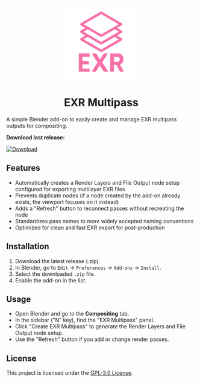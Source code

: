 <p align="center">
  <img src="assets/logo.png" alt="EXR_multipass logo" width="200"/>
</p>

<h1 align="center">EXR Multipass</h1>

A simple Blender add-on to easily create and manage EXR multipass outputs for compositing.


**Download last release:**

[![Download](https://img.shields.io/badge/Download-EXR_multipass-f474a7?style=for-the-badge)](https://github.com/KoyomiRei/EXR_multipass/releases/latest)




## Features

- Automatically creates a Render Layers and File Output node setup configured for exporting multilayer EXR files
- Prevents duplicate nodes (if a node created by the add-on already exists, the viewport focuses on it instead)
- Adds a "Refresh" button to reconnect passes without recreating the node
- Standardizes pass names to more widely accepted naming conventions
- Optimized for clean and fast EXR export for post-production

## Installation

1. Download the latest release (.zip).
2. In Blender, go to `Edit` → `Preferences` → `Add-ons` → `Install`.
3. Select the downloaded `.zip` file.
4. Enable the add-on in the list.

## Usage

- Open Blender and go to the **Compositing** tab.
- In the sidebar ("N" key), find the "EXR Multipass" panel.
- Click "Create EXR Multipass" to generate the Render Layers and File Output node setup.
- Use the "Refresh" button if you add or change render passes.

## License

This project is licensed under the [GPL-3.0 License](https://www.gnu.org/licenses/gpl-3.0.en.html).
